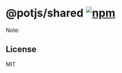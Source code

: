 # @potjs/shared [![npm](https://img.shields.io/npm/v/@potjs/shared.svg)](https://npmjs.com/package/@potjs/shared)

Note:


## License

MIT

